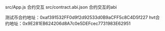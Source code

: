 src/App.js  合约交互
src/contract.abi.json 合约交互的abi

测试币合约地址：0xaf391532FF0d9f2d92533d0B9aCFF5c8C4D5f227
hvt合约地址：0x9E281EB624206d8A7c0e5DEFcec7731983E62951

